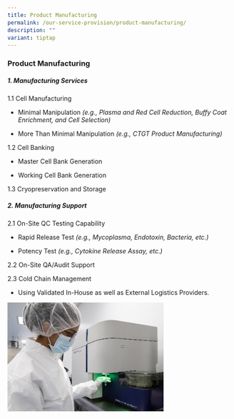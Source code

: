 ```yaml
---
title: Product Manufacturing
permalink: /our-service-provision/product-manufacturing/
description: ""
variant: tiptap
---
```

<h3>Product Manufacturing</h3>
<h5>1. Manufacturing Services</h5>
<p>1.1 Cell Manufacturing</p>
<ul>
<li>
<p>Minimal Manipulation <em>(e.g., Plasma and Red Cell Reduction, Buffy Coat Enrichment, and Cell Selection)</em>
</p>
</li>
<li>
<p>More Than Minimal Manipulation <em>(e.g., CTGT Product Manufacturing)</em>
</p>
</li>
</ul>
<p>1.2 Cell Banking</p>
<ul data-tight="true" class="tight">
<li>
<p>Master Cell Bank Generation</p>
</li>
<li>
<p>Working Cell Bank Generation</p>
</li>
</ul>
<p>1.3 Cryopreservation and Storage</p>
<h5>2. Manufacturing Support</h5>
<p>2.1 On-Site QC Testing Capability</p>
<ul>
<li>
<p>Rapid Release Test <em>(e.g., Mycoplasma, Endotoxin, Bacteria, etc.)</em>
</p>
</li>
<li>
<p>Potency Test <em>(e.g., Cytokine Release Assay, etc.)</em>
</p>
</li>
</ul>
<p>2.2 On-Site QA/Audit Support</p>
<p>2.3 Cold Chain Management</p>
<ul data-tight="true" class="tight">
<li>
<p>Using Validated In-House as well as External Logistics Providers.</p>
</li>
</ul>
<div class="isomer-image-wrapper">
<img style="width:350px" height="auto" width="100%" src="/images/Our%20Service%20Provision/clinical_scale.jpg">
</div>
<p></p>